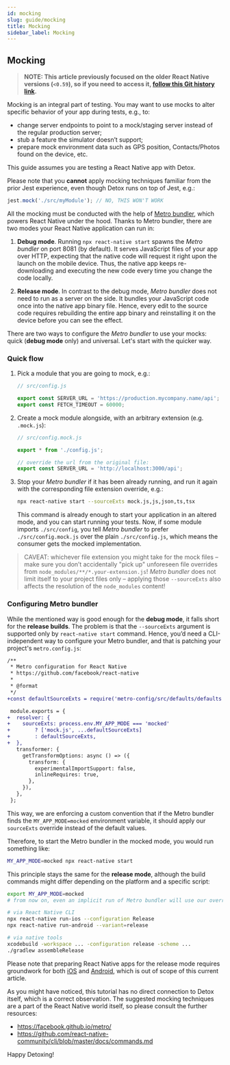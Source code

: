 ```yaml
---
id: mocking
slug: guide/mocking
title: Mocking
sidebar_label: Mocking
---
```


## Mocking

> **NOTE: This article previously focused on the older React Native versions (`<0.59`), so if you need to access it, [follow this Git history link](https://github.com/wix/Detox/blob/01ad250fe4168502a57339b8bcab0ec5a5c89e4b/docs/Guide.Mocking.md).**

Mocking is an integral part of testing.
You may want to use mocks to alter specific behavior of your app during tests, e.g., to:

- change server endpoints to point to a mock/staging server instead of the regular production server;
- stub a feature the simulator doesn’t support;
- prepare mock environment data such as GPS position, Contacts/Photos found on the device, etc.

This guide assumes you are testing a React Native app with Detox.

Please note that you **cannot** apply mocking techniques familiar from the prior Jest experience, even though Detox runs on top of Jest, e.g.:

```js
jest.mock('./src/myModule'); // NO, THIS WON'T WORK
```

All the mocking must be conducted with the help of [Metro bundler](https://facebook.github.io/metro), which powers React Native under the hood.
Thanks to Metro bundler, there are two modes your React Native application can run in:

1. **Debug mode**. Running `npx react-native start` spawns the _Metro bundler_ on port 8081 (by default). It serves JavaScript files of your app over HTTP, expecting that the native code will request it right upon the launch on the mobile device. Thus, the native app keeps re-downloading and executing the new code every time you change the code locally.

1. **Release mode**. In contrast to the debug mode, _Metro bundler_ does not need to run as a server on the side. It bundles your JavaScript code once into the native app binary file. Hence, every edit to the source code requires rebuilding the entire app binary and reinstalling it on the device before you can see the effect.

There are two ways to configure the _Metro bundler_ to use your mocks: quick (**debug mode** only) and universal.
Let's start with the quicker way.

### Quick flow

1. Pick a module that you are going to mock, e.g.:

   ```js file=src/config.js
   // src/config.js

   export const SERVER_URL = 'https://production.mycompany.name/api';
   export const FETCH_TIMEOUT = 60000;
   ```

1. Create a mock module alongside, with an arbitrary extension (e.g. `.mock.js`):

   ```js file=src/config.js
   // src/config.mock.js

   export * from './config.js';

   // override the url from the original file:
   export const SERVER_URL = 'http://localhost:3000/api';
   ```

1. Stop your _Metro bundler_ if it has been already running, and run it again with the corresponding file extension override, e.g.:

   ```sh
   npx react-native start --sourceExts mock.js,js,json,ts,tsx
   ```

   This command is already enough to start your application in an altered mode, and you can start running your tests. Now, if some module imports `./src/config`, you tell _Metro bundler_ to prefer `./src/config.mock.js` over the plain `./src/config.js`, which means the consumer gets the mocked implementation.

> CAVEAT: whichever file extension you might take for the mock files – make sure you don’t accidentally "pick up" unforeseen file overrides from `node_modules/**/*.your-extension.js`!
> _Metro bundler_ does not limit itself to your project files only – applying those `--sourceExts` also affects the resolution of the `node_modules` content!

### Configuring Metro bundler

While the mentioned way is good enough for the **debug mode**, it falls short for the **release builds**. The problem is that the `--sourceExts` argument is supported only by `react-native start` command. Hence, you’d need a CLI-independent way to configure your Metro bundler, and that is patching your project's `metro.config.js`:

```diff
/**
 * Metro configuration for React Native
 * https://github.com/facebook/react-native
 *
 * @format
 */
+const defaultSourceExts = require('metro-config/src/defaults/defaults').sourceExts;

 module.exports = {
+  resolver: {
+    sourceExts: process.env.MY_APP_MODE === 'mocked'
+        ? ['mock.js', ...defaultSourceExts]
+        : defaultSourceExts,
+  },
   transformer: {
     getTransformOptions: async () => ({
       transform: {
         experimentalImportSupport: false,
         inlineRequires: true,
       },
     }),
   },
 };
```

This way, we are enforcing a custom convention that if the Metro bundler finds the `MY_APP_MODE=mocked` environment variable, it should apply our `sourceExts` override instead of the default values.

Therefore, to start the Metro bundler in the mocked mode, you would run something like:

```sh
MY_APP_MODE=mocked npx react-native start
```

This principle stays the same for the **release mode**, although the build commands might differ depending on the platform and a specific script:

```sh
export MY_APP_MODE=mocked
# from now on, even an implicit run of Metro bundler will use our override

# via React Native CLI
npx react-native run-ios --configuration Release
npx react-native run-android --variant=release

# via native tools
xcodebuild -workspace ... -configuration release -scheme ...
./gradlew assembleRelease
```

Please note that preparing React Native apps for the release mode requires groundwork for both [iOS](https://reactnative.dev/docs/publishing-to-app-store) and [Android](https://reactnative.dev/docs/signed-apk-android), which is out of scope of this current article.

As you might have noticed, this tutorial has no direct connection to Detox itself, which is a correct observation.
The suggested mocking techniques are a part of the React Native world itself, so please consult the further resources:

- <https://facebook.github.io/metro/>
- <https://github.com/react-native-community/cli/blob/master/docs/commands.md>

Happy Detoxing!
